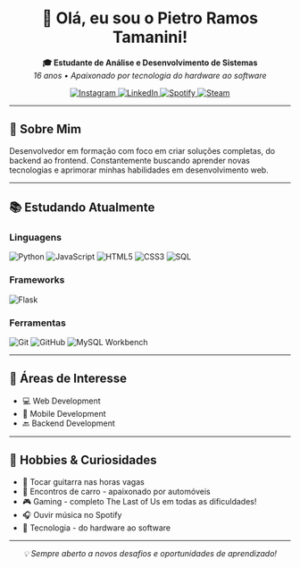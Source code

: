 <h1 align="center">
  👋 Olá, eu sou o Pietro Ramos Tamanini!
</h1>
<p align="center">
  <b>🎓 Estudante de Análise e Desenvolvimento de Sistemas</b><br>
  <i>16 anos • Apaixonado por tecnologia do hardware ao software</i>
</p>
<p align="center">
  <a href="https://www.instagram.com/pietro.tamanini/">
    <img src="https://img.shields.io/badge/Instagram-E4405F?style=for-the-badge&logo=instagram&logoColor=white" alt="Instagram">
  </a>
  <a href="https://www.linkedin.com/in/pietrotamanini">
    <img src="https://img.shields.io/badge/LinkedIn-0077B5?style=for-the-badge&logo=linkedin&logoColor=white" alt="LinkedIn">
  </a>
  <a href="https://open.spotify.com/user/htt3ji5ept0xi37si6f5kbnmk">
    <img src="https://img.shields.io/badge/Spotify-1ED760?style=for-the-badge&logo=spotify&logoColor=white" alt="Spotify">
  </a>
  <a href="https://steamcommunity.com/id/soks999/">
    <img src="https://img.shields.io/badge/Steam-000000?style=for-the-badge&logo=steam&logoColor=white" alt="Steam">
  </a>
</p>

---

## 🚀 Sobre Mim

Desenvolvedor em formação com foco em criar soluções completas, do backend ao frontend. Constantemente buscando aprender novas tecnologias e aprimorar minhas habilidades em desenvolvimento web.

---

## 📚 Estudando Atualmente

### Linguagens
<p>
  <img src="https://img.shields.io/badge/Python-3776AB?style=for-the-badge&logo=python&logoColor=white" alt="Python">
  <img src="https://img.shields.io/badge/JavaScript-F7DF1E?style=for-the-badge&logo=javascript&logoColor=black" alt="JavaScript">
  <img src="https://img.shields.io/badge/HTML5-E34F26?style=for-the-badge&logo=html5&logoColor=white" alt="HTML5">
  <img src="https://img.shields.io/badge/CSS3-1572B6?style=for-the-badge&logo=css3&logoColor=white" alt="CSS3">
  <img src="https://img.shields.io/badge/SQL-4479A1?style=for-the-badge&logo=mysql&logoColor=white" alt="SQL">
</p>

### Frameworks
<p>
  <img src="https://img.shields.io/badge/Flask-000000?style=for-the-badge&logo=flask&logoColor=white" alt="Flask">
</p>

### Ferramentas
<p>
  <img src="https://img.shields.io/badge/Git-F05032?style=for-the-badge&logo=git&logoColor=white" alt="Git">
  <img src="https://img.shields.io/badge/GitHub-181717?style=for-the-badge&logo=github&logoColor=white" alt="GitHub">
  <img src="https://img.shields.io/badge/MySQL_Workbench-4479A1?style=for-the-badge&logo=mysql&logoColor=white" alt="MySQL Workbench">
</p>

---

## 🎯 Áreas de Interesse

- 💻 Web Development
- 📱 Mobile Development
- 🔙 Backend Development

---

## 🎵 Hobbies & Curiosidades

- 🎸 Tocar guitarra nas horas vagas
- 🚗 Encontros de carro - apaixonado por automóveis
- 🎮 Gaming - completo The Last of Us em todas as dificuldades!
- 🎧 Ouvir música no Spotify
- 🔧 Tecnologia - do hardware ao software

---

<p align="center">
  <i>💡 Sempre aberto a novos desafios e oportunidades de aprendizado!</i>
</p>
